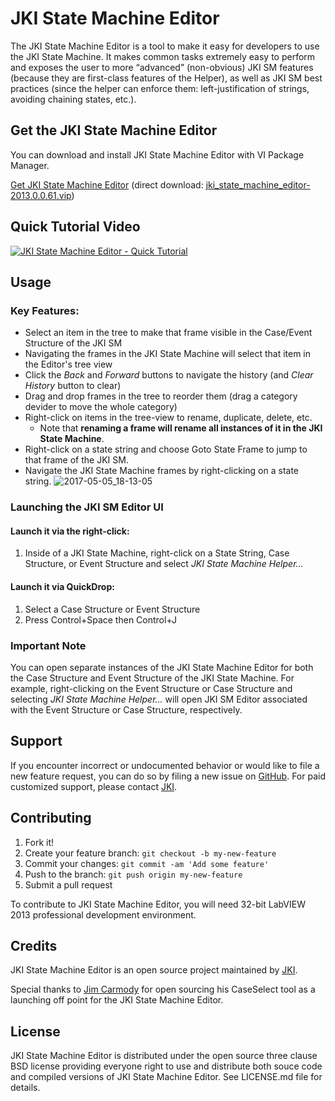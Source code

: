# JKI State Machine Editor
The JKI State Machine Editor is a tool to make it easy for developers to use the JKI State Machine. It makes common tasks extremely easy to perform and exposes the user to more “advanced” (non-obvious) JKI SM features (because they are first-class features of the Helper), as well as JKI SM best practices (since the helper can enforce them: left-justification of strings, avoiding chaining states, etc.).

## Get the JKI State Machine Editor

You can download and install JKI State Machine Editor with VI Package Manager.

[Get JKI State Machine Editor](http://vipm.jki.net/#!/package/jki_state_machine_editor) (direct download: [jki_state_machine_editor-2013.0.0.61.vip](https://github.com/JKISoftware/JKI-State-Machine-Editor/releases/download/2013.0/jki_state_machine_editor-2013.0.0.61.vip))

## Quick Tutorial Video
[![JKI State Machine Editor - Quick Tutorial](https://img.youtube.com/vi/5H0lrLXZoq8/0.jpg)](https://youtu.be/5H0lrLXZoq8 "JKI State Machine Editor - Quick Tutorial")

## Usage

### Key Features:

* Select an item in the tree to make that frame visible in the Case/Event Structure of the JKI SM
* Navigating the frames in the JKI State Machine will select that item in the Editor's tree view
* Click the *Back* and *Forward* buttons to navigate the history (and *Clear History* button to clear)
* Drag and drop frames in the tree to reorder them (drag a category devider to move the whole category)
* Right-click on items in the tree-view to rename, duplicate, delete, etc.
  * Note that **renaming a frame will rename all instances of it in the JKI State Machine**.
* Right-click on a state string and choose Goto State Frame to jump to that frame of the JKI SM.
* Navigate the JKI State Machine frames by right-clicking on a state string.
![2017-05-05_18-13-05](https://cloud.githubusercontent.com/assets/381432/25768708/9db4b088-31be-11e7-8616-e2250ec3e8e4.png)

### Launching the JKI SM Editor UI

#### Launch it via the right-click:

1. Inside of a JKI State Machine, right-click on a State String, Case Structure, or Event Structure and select *JKI State Machine Helper...*

#### Launch it via QuickDrop:

1. Select a Case Structure or Event Structure
2. Press Control+Space then Control+J

### Important Note
You can open separate instances of the JKI State Machine Editor for both the Case Structure and Event Structure of the JKI State Machine. For example, right-clicking on the Event Structure or Case Structure and selecting *JKI State Machine Helper...* will open JKI SM Editor associated with the Event Structure or Case Structure, respectively.

## Support

If you encounter incorrect or undocumented behavior or would like to file a new feature request, you can do so by filing a new issue on
[GitHub](https://github.com/JKISoftware/JKI-State-Machine-Editor/issues/new). For paid customized support, please contact [JKI](http://jki.net).

## Contributing

1. Fork it!
2. Create your feature branch: `git checkout -b my-new-feature`
3. Commit your changes: `git commit -am 'Add some feature'`
4. Push to the branch: `git push origin my-new-feature`
5. Submit a pull request

To contribute to JKI State Machine Editor, you will need 32-bit LabVIEW 2013 professional development environment.

## Credits

JKI State Machine Editor is an open source project maintained by [JKI](http://jki.net).

Special thanks to [Jim Carmody](https://www.linkedin.com/in/jicarmody/) for open sourcing his CaseSelect tool as a launching off point for the JKI State Machine Editor.

## License

JKI State Machine Editor is distributed under the open source three clause BSD license providing everyone right to use and distribute both souce code and compiled versions of JKI State Machine Editor. See LICENSE.md file for details.
